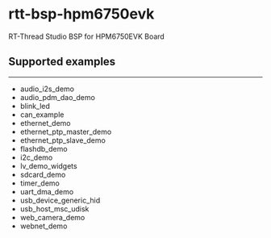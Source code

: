 # rtt-bsp-hpm6750evk
RT-Thread Studio BSP for HPM6750EVK Board

## Supported examples
***
- audio_i2s_demo
- audio_pdm_dao_demo
- blink_led
- can_example
- ethernet_demo
- ethernet_ptp_master_demo
- ethernet_ptp_slave_demo
- flashdb_demo
- i2c_demo
- lv_demo_widgets
- sdcard_demo
- timer_demo
- uart_dma_demo
- usb_device_generic_hid
- usb_host_msc_udisk
- web_camera_demo
- webnet_demo
